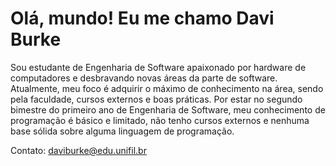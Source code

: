 # Olá, mundo! Eu me chamo Davi Burke

Sou estudante de Engenharia de Software apaixonado por hardware de computadores e desbravando novas áreas da parte de software. Atualmente, meu foco é adquirir o máximo de conhecimento na área, sendo pela faculdade, cursos externos e boas práticas. Por estar no segundo bimestre do primeiro ano de Engenharia de Software, meu conhecimento de programação é básico e limitado, não tenho cursos externos e nenhuma base sólida sobre alguma linguagem de programação.

Contato: daviburke@edu.unifil.br
